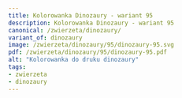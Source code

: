 ```yaml
---
title: Kolorowanka Dinozaury - wariant 95
description: Kolorowanka Dinozaury - wariant 95
canonical: /zwierzeta/dinozaury/
variant_of: dinozaury
image: /zwierzeta/dinozaury/95/dinozaury-95.svg
pdf: /zwierzeta/dinozaury/95/dinozaury-95.pdf
alt: "Kolorowanka do druku dinozaury"
tags:
- zwierzeta
- dinozaury
---
```

